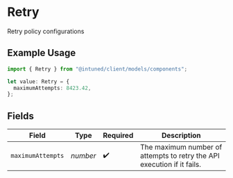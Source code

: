 # Retry

Retry policy configurations

## Example Usage

```typescript
import { Retry } from "@intuned/client/models/components";

let value: Retry = {
  maximumAttempts: 8423.42,
};
```

## Fields

| Field                                                                  | Type                                                                   | Required                                                               | Description                                                            |
| ---------------------------------------------------------------------- | ---------------------------------------------------------------------- | ---------------------------------------------------------------------- | ---------------------------------------------------------------------- |
| `maximumAttempts`                                                      | *number*                                                               | :heavy_check_mark:                                                     | The maximum number of attempts to retry the API execution if it fails. |